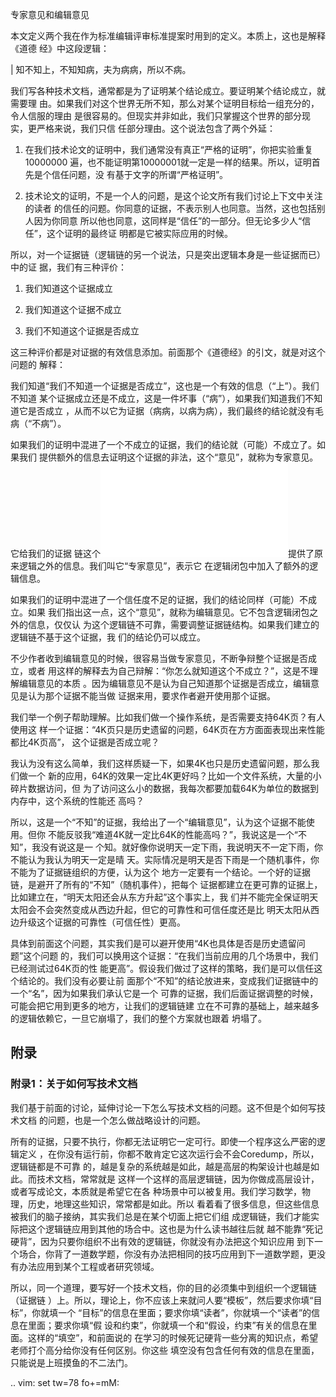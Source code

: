     
专家意见和编辑意见

本文定义两个我在作为标准编辑评审标准提案时用到的定义。本质上，这也是解释《道德
经》中这段逻辑：

  | 知不知上，不知知病，夫为病病，所以不病。

我们写各种技术文档，通常都是为了证明某个结论成立。要证明某个结论成立，就需要理
由。如果我们对这个世界无所不知，那么对某个证明目标给一组充分的，令人信服的理由
是很容易的。但现实并非如此，我们只掌握这个世界的部分现实，更严格来说，我们只信
任部分理由。这个说法包含了两个外延：

1. 在我们技术论文的证明中，我们通常没有真正“严格的证明”，你把实验重复10000000
  遍，也不能证明第10000001就一定是一样的结果。所以，证明首先是个信任问题，没
  有基于文字的所谓“严格证明”。

2. 技术论文的证明，不是一个人的问题，是这个论文所有我们讨论上下文中关注的读者
  的信任的问题。你同意的证据，不表示别人也同意。当然，这也包括别人因为你同意
  所以他也同意，这同样是“信任”的一部分。但无论多少人“信任”，这个证明的最终证
  明都是它被实际应用的时候。

所以，对一个证据链（逻辑链的另一个说法，只是突出逻辑本身是一些证据而已）中的证
据，我们有三种评价：

1. 我们知道这个证据成立

2. 我们知道这个证据不成立

3. 我们不知道这个证据是否成立

这三种评价都是对证据的有效信息添加。前面那个《道德经》的引文，就是对这个问题的
解释：

我们知道“我们不知道一个证据是否成立”，这也是一个有效的信息（“上”）。我们不知道
某个证据成立还是不成立，这是一件坏事（“病”），如果我们知道我们不知道它是否成立
，从而不以它为证据（病病，以病为病），我们最终的结论就没有毛病（“不病”）。

如果我们的证明中混进了一个不成立的证据，我们的结论就（可能）不成立了。如果我们
提供额外的信息去证明这个证据的非法，这个“意见”，就称为专家意见。它给我们的证据
链这个![](逻辑闭包.md)提供了原来逻辑之外的信息。我们叫它“专家意见”，表示它
在逻辑闭包中加入了额外的逻辑信息。

如果我们的证明中混进了一个信任度不足的证据，我们的结论同样（可能）不成立。如果
我们指出这一点，这个“意见”，就称为编辑意见。它不包含逻辑闭包之外的信息，仅仅认
为这个逻辑链不可靠，需要调整证据链结构。如果我们建立的逻辑链不基于这个证据，我
们的结论仍可以成立。

不少作者收到编辑意见的时候，很容易当做专家意见，不断争辩整个证据是否成立，或者
用这样的解释去为自己辩解：“你怎么就知道这个不成立？”，这是不理解编辑意见的本质
。因为编辑意见不是认为自己知道那个证据是否成立，编辑意见是认为那个证据不能当做
证据来用，要求作者避开使用那个证据。

我们举一个例子帮助理解。比如我们做一个操作系统，是否需要支持64K页？有人使用这
样一个证据：“4K页只是历史遗留的问题，64K页在方方面面表现出来性能都比4K页高”，
这个证据是否成立呢？

我认为没有这么简单，我们这样质疑一下，如果4K也只是历史遗留问题，那么我们做一个
新的应用，64K的效果一定比4K更好吗？比如一个文件系统，大量的小碎片数据访问，但
为了访问这么小的数据，我每次都要加载64K为单位的数据到内存中，这个系统的性能还
高吗？

所以，这是一个“不知”的证据，我给出了一个“编辑意见”，认为这个证据不能使用。但你
不能反驳我“难道4K就一定比64K的性能高吗？”，我说这是一个“不知”，我没有说这是一
个知。就好像你说明天一定下雨，我说明天不一定下雨，你不能认为我认为明天一定是晴
天。实际情况是明天是否下雨是一个随机事件，你不能为了证据链组织的方便，认为这个
地方一定要有一个结论。一个好的证据链，是避开了所有的“不知”（随机事件），把每个
证据都建立在更可靠的证据上，比如建立在，“明天太阳还会从东方升起”这个事实上，我
们并不能完全保证明天太阳会不会突然变成从西边升起，但它的可靠性和可信任度还是比
明天太阳从西边升级这个证据的可靠性（可信任性）更高。

具体到前面这个问题，其实我们是可以避开使用“4K也具体是否是历史遗留问题”这个问题
的，我们可以换用这个证据：“在我们当前应用的几个场景中，我们已经测试过64K页的性
能更高”。假设我们做过了这样的策略，我们是可以信任这个结论的。我们没有必要让前
面那个“不知”的结论放进来，变成我们证据链中的一个“名”，因为如果我们承认它是一个
可靠的证据，我们后面证据调整的时候，可能会把它用到更多的地方，让我们的逻辑链建
立在不可靠的基础上，越来越多的逻辑依赖它，一旦它崩塌了，我们的整个方案就也跟着
坍塌了。

## 附录

### 附录1：关于如何写技术文档

我们基于前面的讨论，延伸讨论一下怎么写技术文档的问题。这不但是个如何写技术文档
的问题，也是一个怎么做战略设计的问题。

所有的证据，只要不执行，你都无法证明它一定可行。即使一个程序这么严密的逻辑定义
，在你没有运行前，你都不敢肯定它这次运行会不会Coredump，所以，逻辑链都是不可靠
的，越是复杂的系统越是如此，越是高层的构架设计也越是如此。而技术文档，常常就是
这样一个这样的高层逻辑链，因为你做成高层设计，或者写成论文，本质就是希望它在各
种场景中可以被复用。我们学习数学，物理，历史，地理这些知识，常常都是如此。所以
看着看了很多信息，但这些信息被我们的脑子接纳，其实我们总是在某个切面上把它们组
成逻辑链，我们才能实际把这个逻辑链应用到其他的场合中。这也是为什么读书越往后就
越不能靠“死记硬背”，因为只要你组织不出有效的逻辑链，你就没有办法把这个知识应用
到下一个场合，你背了一道数学题，你没有办法把相同的技巧应用到下一道数学题，更没
有办法应用到某个工程或者研究领域。

所以，同一个道理，要写好一个技术文档，你的目的必须集中到组织一个逻辑链（证据链
）上。所以，理论上，你不应该上来就问人要“模板”，然后要求你填“目标”，你就填一个
“目标”的信息在里面；要求你填“读者”，你就填一个“读者”的信息在里面；要求你填“假
设和约束”，你就填一个和“假设，约束”有关的信息在里面。这样的“填空”，和前面说的
在学习的时候死记硬背一些分离的知识点，希望老师打个高分给你没有任何区别。你这些
填空没有包含任何有效的信息在里面，只能说是上班摸鱼的不二法门。

.. vim: set tw=78 fo+=mM:
